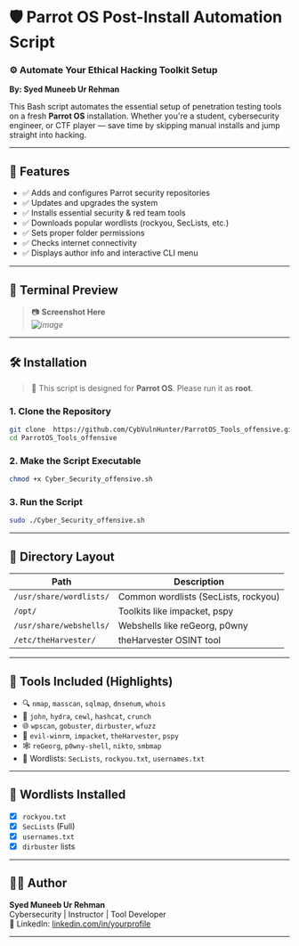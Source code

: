 # 🛡️ Parrot OS Post-Install Automation Script

### ⚙️ Automate Your Ethical Hacking Toolkit Setup  
**By: Syed Muneeb Ur Rehman**

This Bash script automates the essential setup of penetration testing tools on a fresh **Parrot OS** installation. Whether you're a student, cybersecurity engineer, or CTF player — save time by skipping manual installs and jump straight into hacking.

---

## 🚀 Features

- ✅ Adds and configures Parrot security repositories  
- ✅ Updates and upgrades the system  
- ✅ Installs essential security & red team tools  
- ✅ Downloads popular wordlists (rockyou, SecLists, etc.)  
- ✅ Sets proper folder permissions  
- ✅ Checks internet connectivity  
- ✅ Displays author info and interactive CLI menu  

---

## 📸 Terminal Preview

> 📷 **Screenshot Here**  
> *![image](https://github.com/user-attachments/assets/31615e19-0e5b-41ad-ace6-278baa21cba3)*


---

## 🛠️ Installation

> 🧠 This script is designed for **Parrot OS**. Please run it as **root**.

### 1. Clone the Repository
```bash
git clone  https://github.com/CybVulnHunter/ParrotOS_Tools_offensive.git
cd ParrotOS_Tools_offensive

```

### 2. Make the Script Executable
```bash
chmod +x Cyber_Security_offensive.sh
```

### 3. Run the Script
```bash
sudo ./Cyber_Security_offensive.sh
```

---

## 📁 Directory Layout

| Path                        | Description                          |
|-----------------------------|--------------------------------------|
| `/usr/share/wordlists/`     | Common wordlists (SecLists, rockyou) |
| `/opt/`                     | Toolkits like impacket, pspy         |
| `/usr/share/webshells/`     | Webshells like reGeorg, p0wny        |
| `/etc/theHarvester/`        | theHarvester OSINT tool              |

---

## 🧰 Tools Included (Highlights)

- 🔍 `nmap`, `masscan`, `sqlmap`, `dnsenum`, `whois`
- 🔐 `john`, `hydra`, `cewl`, `hashcat`, `crunch`
- 🌐 `wpscan`, `gobuster`, `dirbuster`, `wfuzz`
- 📡 `evil-winrm`, `impacket`, `theHarvester`, `pspy`
- 🕸️ `reGeorg`, `p0wny-shell`, `nikto`, `smbmap`
- 📁 Wordlists: `SecLists`, `rockyou.txt`, `usernames.txt`

---

## 🔐 Wordlists Installed

- [x] `rockyou.txt`  
- [x] `SecLists` (Full)  
- [x] `usernames.txt`  
- [x] `dirbuster` lists  

---

## 👨‍💻 Author

**Syed Muneeb Ur Rehman**  
Cybersecurity | Instructor | Tool Developer   
🔗 LinkedIn: [linkedin.com/in/yourprofile](www.linkedin.com/in/syed-muneeb-shah-4b5424266)

---

